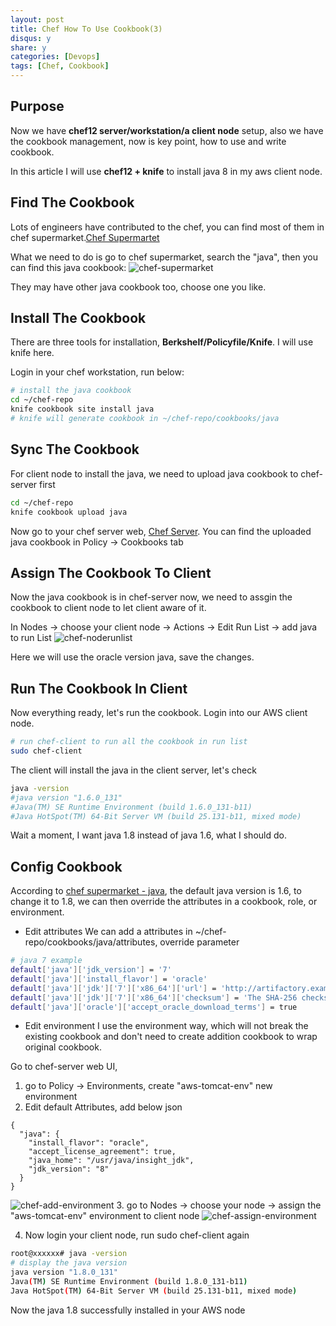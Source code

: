 ```yaml
---
layout: post
title: Chef How To Use Cookbook(3)
disqus: y
share: y
categories: [Devops]
tags: [Chef, Cookbook]
---
```


Purpose
-------------------------
Now we have **chef12 server/workstation/a client node** setup, also we have the cookbook management, now is key point, how to use and write cookbook.

In this article I will use **chef12 + knife** to install java 8 in my aws client node.

Find The Cookbook
-------------------------

Lots of engineers have contributed to the chef, you can find most of them in chef supermarket.[Chef Supermartet](https://supermarket.chef.io)

What we need to do is go to chef supermarket, search the "java", then you can find this java cookbook:
![chef-supermarket](https://raw.githubusercontent.com/ycj28c/ycj28c.github.io/master/images/posts/chef3/chef-supermarket.png)

They may have other java cookbook too, choose one you like.

Install The Cookbook
-------------------------

There are three tools for installation, **Berkshelf/Policyfile/Knife**. I will use knife here.

Login in your chef workstation, run below:
```bash
# install the java cookbook
cd ~/chef-repo
knife cookbook site install java
# knife will generate cookbook in ~/chef-repo/cookbooks/java
```

Sync The Cookbook
-------------------------

For client node to install the java, we need to upload java cookbook to chef-server first
```bash
cd ~/chef-repo
knife cookbook upload java
```

Now go to your chef server web, [Chef Server](https://api.chef.io). You can find the uploaded java cookbook in Policy -> Cookbooks tab

Assign The Cookbook To Client
-------------------------

Now the java cookbook is in chef-server now, we need to assgin the cookbook to client node to let client aware of it.

In Nodes -> choose your client node -> Actions -> Edit Run List -> add java to run List
![chef-noderunlist](https://raw.githubusercontent.com/ycj28c/ycj28c.github.io/master/images/posts/chef3/chef-noderunlist.png)

Here we will use the oracle version java, save the changes.

Run The Cookbook In Client
-------------------------

Now everything ready, let's run the cookbook. Login into our AWS client node.
```bash
# run chef-client to run all the cookbook in run list
sudo chef-client
```

The client will install the java in the client server, let's check
```bash
java -version
#java version "1.6.0_131"
#Java(TM) SE Runtime Environment (build 1.6.0_131-b11)
#Java HotSpot(TM) 64-Bit Server VM (build 25.131-b11, mixed mode)
```

Wait a moment, I want java 1.8 instead of java 1.6, what I should do. 

Config Cookbook
-------------------------

According to [chef supermarket - java](https://supermarket.chef.io/cookbooks/java#knife), the default java version is 1.6, to change it to 1.8, we can then override the attributes in a cookbook, role, or environment.

+ Edit attributes
We can add a attributes in ~/chef-repo/cookbooks/java/attributes, override parameter
```bash
# java 7 example
default['java']['jdk_version'] = '7'
default['java']['install_flavor'] = 'oracle'
default['java']['jdk']['7']['x86_64']['url'] = 'http://artifactory.example.com/artifacts/jdk-7u65-linux-x64.tar.gz'
default['java']['jdk']['7']['x86_64']['checksum'] = 'The SHA-256 checksum of the JDK archive'
default['java']['oracle']['accept_oracle_download_terms'] = true
```

+ Edit environment
I use the environment way, which will not break the existing cookbook and don't need to create addition cookbook to wrap original cookbook.

Go to chef-server web UI,

1. go to Policy -> Environments, create "aws-tomcat-env" new environment
2. Edit default Attributes, add below json
```
{
  "java": {
    "install_flavor": "oracle",
    "accept_license_agreement": true,
    "java_home": "/usr/java/insight_jdk",
    "jdk_version": "8"
  }
}
```
![chef-add-environment](https://raw.githubusercontent.com/ycj28c/ycj28c.github.io/master/images/posts/chef3/chef-addenvironment.png)
3. go to Nodes -> choose your node -> assign the "aws-tomcat-env" environment to client node
![chef-assign-environment](https://raw.githubusercontent.com/ycj28c/ycj28c.github.io/master/images/posts/chef3/chef-assignenvironment.png)

4. Now login your client node, run sudo chef-client again
```bash
root@xxxxxx# java -version
# display the java version
java version "1.8.0_131"
Java(TM) SE Runtime Environment (build 1.8.0_131-b11)
Java HotSpot(TM) 64-Bit Server VM (build 25.131-b11, mixed mode)
```

Now the java 1.8 successfully installed in your AWS node
